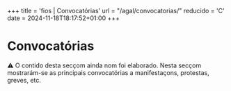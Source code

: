 +++
title = 'fios | Convocatórias'
url = "/agal/convocatorias/"
reducido = 'C'
date = 2024-11-18T18:17:52+01:00
+++

# Convocatórias

<div id="warning-infoorgas" class="warning" style="margin:0%;margin-top:0;margin-bottom:3%; font-size:14px;">
⚠️ O contido desta secçom ainda nom foi elaborado. Nesta secçom mostrarám-se as principais convocatórias a manifestaçons, protestas, greves, etc.
</div>